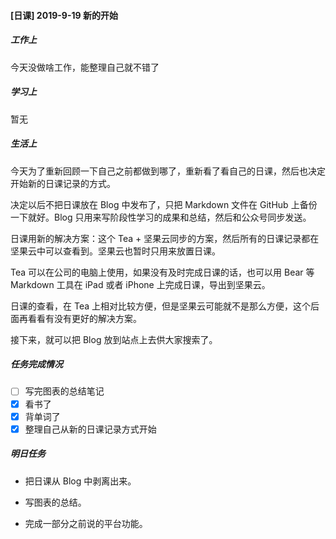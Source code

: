 #### [日课] 2019-9-19   新的开始

##### 工作上

今天没做啥工作，能整理自己就不错了

##### 学习上

暂无

##### 生活上

今天为了重新回顾一下自己之前都做到哪了，重新看了看自己的日课，然后也决定开始新的日课记录的方式。

决定以后不把日课放在 Blog 中发布了，只把 Markdown 文件在 GitHub 上备份一下就好。Blog 只用来写阶段性学习的成果和总结，然后和公众号同步发送。

日课用新的解决方案：这个 Tea + 坚果云同步的方案，然后所有的日课记录都在坚果云中可以查看到。坚果云也暂时只用来放置日课。

Tea 可以在公司的电脑上使用，如果没有及时完成日课的话，也可以用 Bear 等 Markdown 工具在 iPad 或者 iPhone 上完成日课，导出到坚果云。

日课的查看，在 Tea 上相对比较方便，但是坚果云可能就不是那么方便，这个后面再看看有没有更好的解决方案。

接下来，就可以把 Blog 放到站点上去供大家搜索了。

##### 任务完成情况

- [ ] 写完图表的总结笔记
- [x] 看书了
- [x] 背单词了
- [x] 整理自己从新的日课记录方式开始

##### 明日任务

- 把日课从 Blog 中剥离出来。

- 写图表的总结。
- 完成一部分之前说的平台功能。

  

 